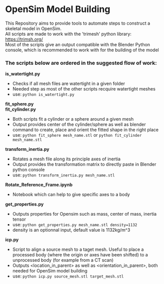 # OpenSim Model Building
This Repository aims to provide tools to automate steps to construct a skeletal model in OpenSim.  
All scripts are made to work with the 'trimesh' python library: https://trimsh.org/  
Most of the scripts give an output compatible with the Blender Python console, which is recommended to work with for the building of the model  

### The scripts below are ordered in the suggested flow of work:

**is_watertight.py**
- Checks if all mesh files are watertight in a given folder
- Needed step as most of the other scripts recquire watertight meshes
- use: `python is_watertight.py`

**fit_sphere.py**  
**fit_cylinder.py**
- Both scripts fit a cylinder or a sphere around a given mesh
- Output provides center of the cylinder/sphere as well as blender command to create, place and orient the fitted shape in the right place
- use: `python fit_sphere mesh_name.stl` or `python fit_cylinder mesh_name.stl`

**transform_inertia.py**
- Rotates a mesh file along its principle axes of inertia
- Output provides the transformation matrix to directly paste in Blender python console
- use: `python transform_inertia.py mesh_name.stl`


**Rotate_Reference_Frame.ipynb**
- Notebook which can help to give specific axes to a body

**get_properties.py**
- Outputs properties for Opensim such as mass, center of mass, inertia tensor
- use: `python get_properties.py mesh_name.stl density=1132`
- density is an optionnal input, default value is 1132kg/m^3

**icp.py**
- Script to align a source mesh to a taget mesh. Useful to place a processed body (where the origin or axes have been shifted) to a unprocessed body (for example from a CT scan)
- Outputs <location_in_parent> as well as <orientation_in_parent>, both needed for OpenSim model building
- use: `python icp.py source_mesh.stl target_mesh.stl`
